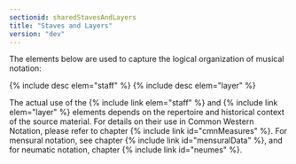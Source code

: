 ```yaml
---
sectionid: sharedStavesAndLayers
title: "Staves and Layers"
version: "dev"
---
```


The elements below are used to capture the logical organization of musical notation:

{% include desc elem="staff" %}
{% include desc elem="layer" %}

The actual use of the {% include link elem="staff" %} and {% include link elem="layer" %} elements depends on the repertoire and historical context of the source material. For details on their use in Common Western Notation, please refer to chapter {% include link id="cmnMeasures" %}. For mensural notation, see chapter {% include link id="mensuralData" %}, and for neumatic notation, chapter {% include link id="neumes" %}.
